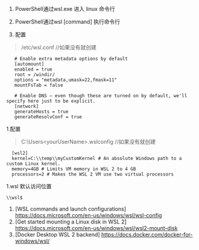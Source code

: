 1. PowerShell通过wsl.exe 进入 linux 命令行
2. PowerShell通过wsl [command] 执行命令行


1. 配置
  > /etc/wsl.conf //如果没有就创建
  ```shell script
     # Enable extra metadata options by default
     [automount]
     enabled = true
     root = /windir/
     options = "metadata,umask=22,fmask=11"
     mountFsTab = false
     
     # Enable DNS – even though these are turned on by default, we'll specify here just to be explicit.
     [network]
     generateHosts = true
     generateResolvConf = true
  ```


1.配置
  > C:\Users\<yourUserName>\.wslconfig //如果没有就创建
  ```shell script
    [wsl2]
    kernel=C:\\temp\\myCustomKernel # An absolute Windows path to a custom Linux kernel.
    memory=4GB # Limits VM memory in WSL 2 to 4 GB
    processors=2 # Makes the WSL 2 VM use two virtual processors
  ```

1.wsl 默认访问位置
```shell script
\\wsl$
```

1. [WSL commands and launch configurations] https://docs.microsoft.com/en-us/windows/wsl/wsl-config
1. [Get started mounting a Linux disk in WSL 2] https://docs.microsoft.com/en-us/windows/wsl/wsl2-mount-disk
1. [Docker Desktop WSL 2 backend] https://docs.docker.com/docker-for-windows/wsl/
